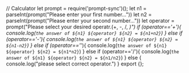 
// Calculator
let prompt = require('prompt-sync')();
let n1 = parseInt(prompt("Please enter your first number..."))
let n2 = parseInt(prompt("Please enter your second number..."))
let operator = prompt("Please select your desired operatr.(+, -, /, *)")
if (operator=='+'){
console.log(`the answer of ${n1} ${operator} ${n2} = ${n1+n2}`)
}
else if (operator=='-'){
console.log(`the answer of ${n1} ${operator} ${n2} = ${n1-n2}`)
}
else if (operator=='*'){
console.log(`the answer of ${n1} ${operator} ${n2} = ${n1*n2}`)
}
else if (operator=='/'){
console.log(`the answer of ${n1} ${operator} ${n2} = ${n1/n2}`)
}
else {
    console.log("please select correct operator.")
}
export {};
